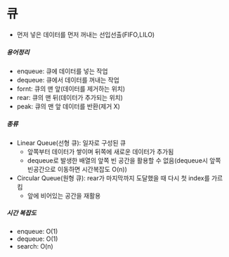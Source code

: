 # 큐

* 먼저 넣은 데이터를 먼저 꺼내는 선입선출(FIFO,LILO)
##### 용어정리
* enqueue: 큐에 데이터를 넣는 작업
* dequeue: 큐에서 데이터를 꺼내는 작업
* fornt: 큐의 맨 앞(데이터를 제거하는 위치)
* rear: 큐의 맨 뒤(데이터가 추가되는 위치)
* peak: 큐의 맨 앞 데이터를 반환(제거 X)
##### 종류
* Linear Queue(선형 큐): 일자로 구성된 큐
    - 앞쪽부터 데이터가 쌓이며 뒤쪽에 새로운 데이터가 추가됨 
    * dequeue로 발생한 배열의 앞쪽 빈 공간을 활용할 수 없음(dequeue시 앞쪽 빈공간으로 이동하면 시간복잡도 O(n))
* Circular Queue(원형 큐): rear가 마지막까지 도달했을 때 다시 첫 index를 가르킴
    * 앞에 비어있는 공간을 재활용 
##### 시간 복잡도
* enqueue: O(1)
* dequeue: O(1)
* search: O(n)